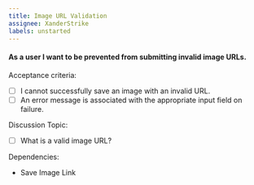 ```yaml
---
title: Image URL Validation
assignee: XanderStrike
labels: unstarted
---
```


#### As a user I want to be prevented from submitting invalid image URLs.

Acceptance criteria:
- [ ] I cannot successfully save an image with an invalid URL.
- [ ] An error message is associated with the appropriate input field on
  failure.

Discussion Topic:
- [ ] What is a valid image URL?

Dependencies:
- Save Image Link
